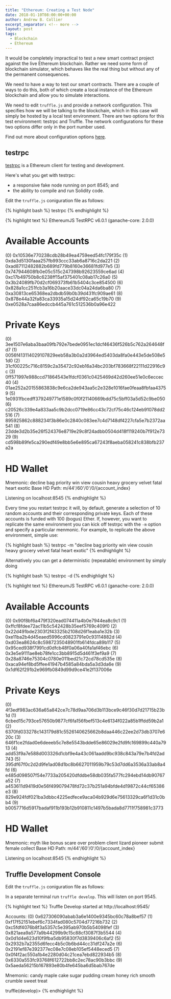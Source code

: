 ```yaml
---
title: "Ethereum: Creating a Test Node"
date: 2018-01-10T08:00:00+00:00
author: Andrew B. Collier
excerpt_separator: <!-- more -->
layout: post
tags:
  - Blockchain
  - Ethereum
---
```


It would be completely impractical to test a new smart contract project against the live Ethereum blockchain. Rather we need some form of blockchain simulator, which behaves like the real thing but without any of the permanent consequences.

We need to have a way to test our smart contracts. There are a couple of ways to do this, both of which create a local instance of the Ethereum blockchain and allow you to simulate interactions.

We need to edit `truffle.js` and provide a network configuration. This specifies how we will be talking to the blockchain, which in this case will simply be hosted by a local test environment. There are two options for this test environment: testrpc and Truffle. The network configurations for these two options differ only in the port number used.

Find out more about configuration options [here](http://truffleframework.com/docs/advanced/configuration).

<!-- more -->

## testrpc

[testrpc](https://github.com/ethereumjs/testrpc) is a Ethereum client for testing and development.

Here's what you get with testrpc:

- a responsive fake node running on port 8545; and
- the ability to compile and run Solidity code.

Edit the `truffle.js` coniguration file as follows:

<script src="https://gist.github.com/DataWookie/bcdc574be984c0167c86e2fd3a6e816e.js"></script>

{% highlight bash %}
testrpc
{% endhighlight %}

{% highlight text %}
EthereumJS TestRPC v6.0.1 (ganache-core: 2.0.0)

Available Accounts
==================
(0) 0x10536e770238cdb28b49ea4759eed54fc179f35c
(1) 0xda3d5130faaa257fb993ccc33ab6a8716c2da221
(2) 0xad87112482882b689fd779b8160e36681fd977e5
(3) 0x747944608fb0e05c515c247398b92623559ce6ad
(4) 0xc17b49750b8c6238ff15af375401c08ab17c26a0
(5) 0x3b24089fb70d2cf069373fb61b5404c3ce854500
(6) 0x828a1cc251fcb3a16b20aace33dc04a24da6ba80
(7) 0xa30813ce65368ea2dbdb59b0b39d431fc909ae61
(8) 0x878e44a32fa83ca33935a15d24df92ca65c19b70
(9) 0xe0528a7caa86edccb445a761c512536b0a96e422

Private Keys
==================
(0) 3ee1507e6aba3baa09fb792e7bede0951ec1dcf46436f526b5c762a264648fd7
(1) 0056f413114029107829eeb58a3b0a2d3964ed5403da8fa0e443e5de508e51d0
(2) 31cf00225c716c8159c2a35472c92eb16a34bc203bf783668f22111d22916c9c
(3) 0ff571997e988ccd71864543e1fdcf0361c0425469d42d260ee51e0c6eccec40
(4) 01ae252a20155863838c9e6ca2de943aa5c2e328e1016fae0feaa8fbfaa43759
(5) 1e0931fbcedff379249771e1589c0f0f21140669bdd75c5bff03a5d52c9be050
(6) c20526c339e4a833aa5c9b2dcc0719e86cc43c72cf75c46c124eb91078dd2516
(7) 895925862c888234f3b86e0c2840c083ee7c4d7148df4227cfa5e7b2372aa541
(8) 23dde3d2b35e26f524376e8719e29c8f24adbb0504d418f119240b7f912e7329
(9) cd598b89fe5ca290edf49e8bb5e6e895ca67243f8aeba058241c838bfb237a2a

HD Wallet
==================
Mnemonic:      decline bag priority win view cousin heavy grocery velvet fatal heart exotic
Base HD Path:  m/44'/60'/0'/0/{account_index}

Listening on localhost:8545
{% endhighlight %}

Every time you restart testrpc it will, by default, generate a selection of 10 random accounts and their corresponding private keys. Each of these accounts is funded with 100 (bogus) Ether. If, however, you want to replicate the same environment you can kick off testrpc with the `-m` option and specify a particular menmonic. For example, to replicate the above environment, simple use:

{% highlight bash %}
testrpc -m "decline bag priority win view cousin heavy grocery velvet fatal heart exotic"
{% endhighlight %}

Alternatively you can get a deterministic (repeatable) environment by simply doing

{% highlight bash %}
testrpc -d
{% endhighlight %}

{% highlight text %}
EthereumJS TestRPC v6.0.1 (ganache-core: 2.0.0)

Available Accounts
==================
(0) 0x90f8bf6a479f320ead074411a4b0e7944ea8c9c1
(1) 0xffcf8fdee72ac11b5c542428b35eef5769c409f0
(2) 0x22d491bde2303f2f43325b2108d26f1eaba1e32b
(3) 0xe11ba2b4d45eaed5996cd0823791e0c93114882d
(4) 0xd03ea8624c8c5987235048901fb614fdca89b117
(5) 0x95ced938f7991cd0dfcb48f0a06a40fa1af46ebc
(6) 0x3e5e9111ae8eb78fe1cc3bb8915d5d461f3ef9a9
(7) 0x28a8746e75304c0780e011bed21c72cd78cd535e
(8) 0xaca94ef8bd5ffee41947b4585a84bda5a3d3da6e
(9) 0x1df62f291b2e969fb0849d99d9ce41e2f137006e

Private Keys
==================
(0) 4f3edf983ac636a65a842ce7c78d9aa706d3b113bce9c46f30d7d21715b23b1d
(1) 6cbed15c793ce57650b9877cf6fa156fbef513c4e6134f022a85b1ffdd59b2a1
(2) 6370fd033278c143179d81c5526140625662b8daa446c22ee2d73db3707e620c
(3) 646f1ce2fdad0e6deeeb5c7e8e5543bdde65e86029e2fd9fc169899c440a7913
(4) add53f9a7e588d003326d1cbf9e4a43c061aadd9bc938c843a79e7b4fd2ad743
(5) 395df67f0c2d2d9fe1ad08d1bc8b6627011959b79c53d7dd6a3536a33ab8a4fd
(6) e485d098507f54e7733a205420dfddbe58db035fa577fc294ebd14db90767a52
(7) a453611d9419d0e56f499079478fd72c37b251a94bfde4d19872c44cf65386e3
(8) 829e924fdf021ba3dbbc4225edfece9aca04b929d6e75613329ca6f1d31c0bb4
(9) b0057716d5917badaf911b193b12b910811c1497b5bada8d7711f758981c3773

HD Wallet
==================
Mnemonic:      myth like bonus scare over problem client lizard pioneer submit female collect
Base HD Path:  m/44'/60'/0'/0/{account_index}

Listening on localhost:8545
{% endhighlight %}


## Truffle Development Console

Edit the `truffle.js` coniguration file as follows:

<script src="https://gist.github.com/DataWookie/85f69833b4be8130c5b42f3ccdc63e02.js"></script>

In a separate terminal run `truffle develop`. This will listen on port 9545.

{% highlight text %}
Truffle Develop started at http://localhost:9545/

Accounts:
(0) 0x627306090abab3a6e1400e9345bc60c78a8bef57
(1) 0xf17f52151ebef6c7334fad080c5704d77216b732
(2) 0xc5fdf4076b8f3a5357c5e395ab970b5b54098fef
(3) 0x821aea9a577a9b44299b9c15c88cf3087f3b5544
(4) 0x0d1d4e623d10f9fba5db95830f7d3839406c6af2
(5) 0x2932b7a2355d6fecc4b5c0b6bd44cc31df247a2e
(6) 0x2191ef87e392377ec08e7c08eb105ef5448eced5
(7) 0x0f4f2ac550a1b4e2280d04c21cea7ebd822934b5
(8) 0x6330a553fc93768f612722bb8c2ec78ac90b3bbc
(9) 0x5aeda56215b167893e80b4fe645ba6d5bab767de

Mnemonic: candy maple cake sugar pudding cream honey rich smooth crumble sweet treat

truffle(develop)>
{% endhighlight %}